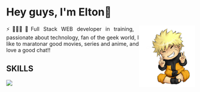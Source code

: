 <h1>Hey guys, I'm Elton👋</h1>

<img align="right" width="150" src="https://github.com/eltonneiferson/eltonneiferson/blob/main/git.png?raw=true">

<p style="text-align: justify;">⚡🧑🏻‍💻🤓Full Stack WEB developer in training, passionate about technology, fan of the geek world, I like to maratonar good movies, series and anime, and love a good chat!!</p>

<div>
    <h2>SKILLS</h2>
    <a href="https://skillicons.dev" target="_blank">
    <img src="https://skillicons.dev/icons?i=html,css,js,git" />
    </a>
</div>
